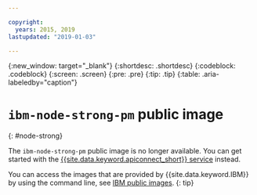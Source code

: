 ```yaml
---

copyright:
  years: 2015, 2019
lastupdated: "2019-01-03"

---
```


{:new_window: target="_blank"}
{:shortdesc: .shortdesc}
{:codeblock: .codeblock}
{:screen: .screen}
{:pre: .pre}
{:tip: .tip}
{:table: .aria-labeledby="caption"}

# `ibm-node-strong-pm` public image
{: #node-strong}

The `ibm-node-strong-pm` public image is no longer available. You can get started with the [{{site.data.keyword.apiconnect_short}} service](/docs/services/apiconnect/index.html#index) instead.

You can access the images that are provided by {{site.data.keyword.IBM}} by using the command line, see [IBM public images](/docs/services/Registry?topic=registry-public_images#public_images).
{: tip}
